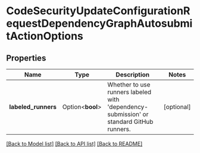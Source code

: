 # CodeSecurityUpdateConfigurationRequestDependencyGraphAutosubmitActionOptions

## Properties

Name | Type | Description | Notes
------------ | ------------- | ------------- | -------------
**labeled_runners** | Option<**bool**> | Whether to use runners labeled with 'dependency-submission' or standard GitHub runners. | [optional]

[[Back to Model list]](../README.md#documentation-for-models) [[Back to API list]](../README.md#documentation-for-api-endpoints) [[Back to README]](../README.md)


